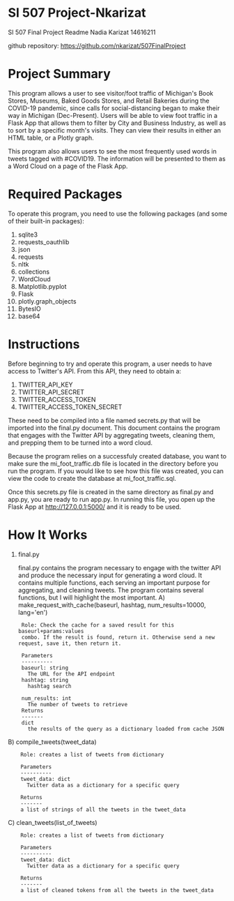 # SI 507 Project-Nkarizat

SI 507 Final Project Readme
Nadia Karizat 14616211

github repository: https://github.com/nkarizat/507FinalProject

# Project Summary
This program allows a user to see visitor/foot traffic of Michigan's Book Stores, Museums, Baked Goods Stores, and Retail Bakeries during the COVID-19 pandemic, since calls for social-distancing began to make their way in Michigan (Dec-Present). Users will be able to view foot traffic in a Flask App that allows them to filter by City and Business Industry, as well as to sort by a specific month's visits. They can view their results in either an HTML table, or a Plotly graph. 

This program also allows users to see the most frequently used words in tweets tagged with #COVID19. The information will be presented to them as a Word Cloud on a page of the Flask App. 

# Required Packages
To operate this program, you need to use the following packages (and some of their built-in packages): 
  1) sqlite3
  2) requests_oauthlib
  3) json
  4) requests
  5) nltk
  6) collections
  7) WordCloud
  8) Matplotlib.pyplot
  9) Flask
  10) plotly.graph_objects
  11) BytesIO
  12) base64

# Instructions
Before beginning to try and operate this program, a user needs to have access to Twitter's API. From this API, they need to obtain a:
  1) TWITTER_API_KEY
  2) TWITTER_API_SECRET
  3) TWITTER_ACCESS_TOKEN
  4) TWITTER_ACCESS_TOKEN_SECRET
 
These need to be compiled into a file named secrets.py that will be imported into the final.py document. This document contains the program that engages with the Twitter API by aggregating tweets, cleaning them, and prepping them to be turned into a word cloud.

Because the program relies on a successfuly created database, you want to make sure the mi_foot_traffic.db file is located in the directory before you run the program. If you would like to see how this file was created, you can view the code to create the database at mi_foot_traffic.sql. 

Once this secrets.py file is created in the same directory as final.py and app.py, you are ready to run app.py. In running this file, you open up the Flask App at http://127.0.0.1:5000/ and it is ready to be used. 

# How It Works

1) final.py
    
    final.py contains the program necessary to engage with the twitter API and produce the necessary input for generating a word cloud. It contains multiple functions, each serving an important purpose for aggregating, and cleaning tweets. The program contains several functions, but I will highlight the most important. 
    A) make_request_with_cache(baseurl, hashtag, num_results=10000, lang='en')
      
        Role: Check the cache for a saved result for this baseurl+params:values 
        combo. If the result is found, return it. Otherwise send a new request, save it, then return it.
        
        Parameters
        ----------
        baseurl: string
          The URL for the API endpoint
        hashtag: string
          hashtag search
        
        num_results: int
          The number of tweets to retrieve
        Returns
        -------
        dict
          the results of the query as a dictionary loaded from cache JSON
 
  B) compile_tweets(tweet_data)
    
        Role: creates a list of tweets from dictionary

        Parameters
        ----------
        tweet_data: dict
          Twitter data as a dictionary for a specific query

        Returns
        -------
        a list of strings of all the tweets in the tweet_data
        
  C) clean_tweets(list_of_tweets)
    
        Role: creates a list of tweets from dictionary

        Parameters
        ----------
        tweet_data: dict
          Twitter data as a dictionary for a specific query

        Returns
        -------
        a list of cleaned tokens from all the tweets in the tweet_data



